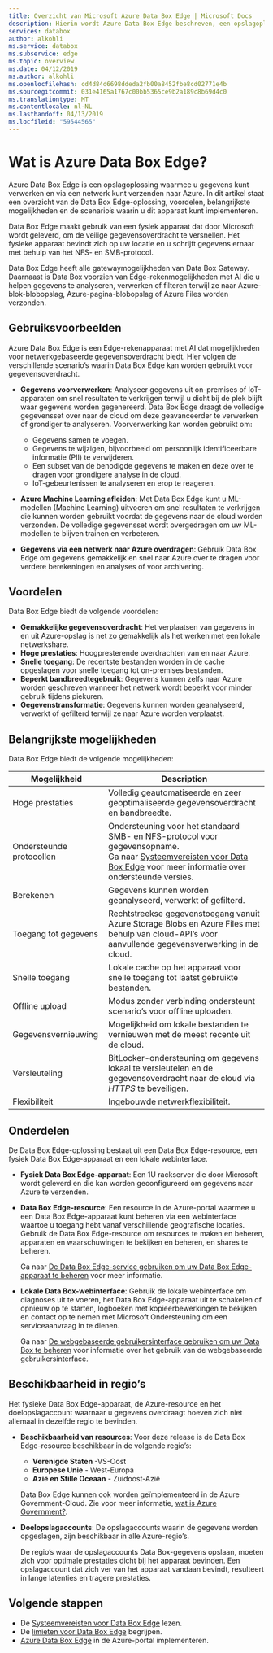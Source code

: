 ```yaml
---
title: Overzicht van Microsoft Azure Data Box Edge | Microsoft Docs
description: Hierin wordt Azure Data Box Edge beschreven, een opslagoplossing die gebruikmaakt van een fysiek apparaat voor netwerkgebaseerde overdracht naar Azure.
services: databox
author: alkohli
ms.service: databox
ms.subservice: edge
ms.topic: overview
ms.date: 04/12/2019
ms.author: alkohli
ms.openlocfilehash: cd4d84d6698ddeda2fb00a8452fbe8cd02771e4b
ms.sourcegitcommit: 031e4165a1767c00bb5365ce9b2a189c8b69d4c0
ms.translationtype: MT
ms.contentlocale: nl-NL
ms.lasthandoff: 04/13/2019
ms.locfileid: "59544565"
---
```

# <a name="what-is-azure-data-box-edge"></a>Wat is Azure Data Box Edge? 

Azure Data Box Edge is een opslagoplossing waarmee u gegevens kunt verwerken en via een netwerk kunt verzenden naar Azure. In dit artikel staat een overzicht van de Data Box Edge-oplossing, voordelen, belangrijkste mogelijkheden en de scenario’s waarin u dit apparaat kunt implementeren. 

Data Box Edge maakt gebruik van een fysiek apparaat dat door Microsoft wordt geleverd, om de veilige gegevensoverdracht te versnellen. Het fysieke apparaat bevindt zich op uw locatie en u schrijft gegevens ernaar met behulp van het NFS- en SMB-protocol. 

Data Box Edge heeft alle gatewaymogelijkheden van Data Box Gateway. Daarnaast is Data Box voorzien van Edge-rekenmogelijkheden met AI die u helpen gegevens te analyseren, verwerken of filteren terwijl ze naar Azure-blok-blobopslag, Azure-pagina-blobopslag of Azure Files worden verzonden.  

## <a name="use-cases"></a>Gebruiksvoorbeelden

Azure Data Box Edge is een Edge-rekenapparaat met AI dat mogelijkheden voor netwerkgebaseerde gegevensoverdracht biedt. Hier volgen de verschillende scenario’s waarin Data Box Edge kan worden gebruikt voor gegevensoverdracht.

- **Gegevens voorverwerken**: Analyseer gegevens uit on-premises of IoT-apparaten om snel resultaten te verkrijgen terwijl u dicht bij de plek blijft waar gegevens worden gegenereerd. Data Box Edge draagt de volledige gegevensset over naar de cloud om deze geavanceerder te verwerken of grondiger te analyseren.  Voorverwerking kan worden gebruikt om: 

    - Gegevens samen te voegen.
    - Gegevens te wijzigen, bijvoorbeeld om persoonlijk identificeerbare informatie (PII) te verwijderen.
    - Een subset van de benodigde gegevens te maken en deze over te dragen voor grondigere analyse in de cloud.
    - IoT-gebeurtenissen te analyseren en erop te reageren. 

- **Azure Machine Learning afleiden**: Met Data Box Edge kunt u ML-modellen (Machine Learning) uitvoeren om snel resultaten te verkrijgen die kunnen worden gebruikt voordat de gegevens naar de cloud worden verzonden. De volledige gegevensset wordt overgedragen om uw ML-modellen te blijven trainen en verbeteren.

- **Gegevens via een netwerk naar Azure overdragen**: Gebruik Data Box Edge om gegevens gemakkelijk en snel naar Azure over te dragen voor verdere berekeningen en analyses of voor archivering. 

## <a name="benefits"></a>Voordelen

Data Box Edge biedt de volgende voordelen:

- **Gemakkelijke gegevensoverdracht**: Het verplaatsen van gegevens in en uit Azure-opslag is net zo gemakkelijk als het werken met een lokale netwerkshare.  
- **Hoge prestaties**: Hoogpresterende overdrachten van en naar Azure. 
- **Snelle toegang**: De recentste bestanden worden in de cache opgeslagen voor snelle toegang tot on-premises bestanden.  
- **Beperkt bandbreedtegebruik**: Gegevens kunnen zelfs naar Azure worden geschreven wanneer het netwerk wordt beperkt voor minder gebruik tijdens piekuren.  
- **Gegevenstransformatie**: Gegevens kunnen worden geanalyseerd, verwerkt of gefilterd terwijl ze naar Azure worden verplaatst.

## <a name="key-capabilities"></a>Belangrijkste mogelijkheden

Data Box Edge biedt de volgende mogelijkheden:

|Mogelijkheid |Description  |
|---------|---------|
|Hoge prestaties     | Volledig geautomatiseerde en zeer geoptimaliseerde gegevensoverdracht en bandbreedte.|
|Ondersteunde protocollen     | Ondersteuning voor het standaard SMB- en NFS-protocol voor gegevensopname. <br> Ga naar [Systeemvereisten voor Data Box Edge](https://aka.ms/dbe-docs) voor meer informatie over ondersteunde versies.|
|Berekenen       |Gegevens kunnen worden geanalyseerd, verwerkt of gefilterd.|
|Toegang tot gegevens     | Rechtstreekse gegevenstoegang vanuit Azure Storage Blobs en Azure Files met behulp van cloud-API’s voor aanvullende gegevensverwerking in de cloud.|
|Snelle toegang     | Lokale cache op het apparaat voor snelle toegang tot laatst gebruikte bestanden.|
|Offline upload     | Modus zonder verbinding ondersteunt scenario’s voor offline uploaden.|
|Gegevensvernieuwing     | Mogelijkheid om lokale bestanden te vernieuwen met de meest recente uit de cloud.|
|Versleuteling    | BitLocker-ondersteuning om gegevens lokaal te versleutelen en de gegevensoverdracht naar de cloud via *HTTPS* te beveiligen.       |
|Flexibiliteit     | Ingebouwde netwerkflexibiliteit.        |


## <a name="components"></a>Onderdelen

De Data Box Edge-oplossing bestaat uit een Data Box Edge-resource, een fysiek Data Box Edge-apparaat en een lokale webinterface.

* **Fysiek Data Box Edge-apparaat**: Een 1U rackserver die door Microsoft wordt geleverd en die kan worden geconfigureerd om gegevens naar Azure te verzenden. 
    
* **Data Box Edge-resource**: Een resource in de Azure-portal waarmee u een Data Box Edge-apparaat kunt beheren via een webinterface waartoe u toegang hebt vanaf verschillende geografische locaties. Gebruik de Data Box Edge-resource om resources te maken en beheren, apparaten en waarschuwingen te bekijken en beheren, en shares te beheren.  

    <!--![The Data Box Edge service in Azure portal](media/data-box-overview/data-box-Edge-service1.png)-->

    Ga naar [De Data Box Edge-service gebruiken om uw Data Box Edge-apparaat te beheren](https://aka.ms/dbe-docs) voor meer informatie.

* **Lokale Data Box-webinterface**: Gebruik de lokale webinterface om diagnoses uit te voeren, het Data Box Edge-apparaat uit te schakelen of opnieuw op te starten, logboeken met kopieerbewerkingen te bekijken en contact op te nemen met Microsoft Ondersteuning om een serviceaanvraag in te dienen.

    <!--![The Data Box Edge local web UI](media/data-box-Edge-overview/data-box-Edge-local-web-ui.png)-->

    Ga naar [De webgebaseerde gebruikersinterface gebruiken om uw Data Box te beheren](https://aka.ms/dbe-docs) voor informatie over het gebruik van de webgebaseerde gebruikersinterface.


## <a name="region-availability"></a>Beschikbaarheid in regio’s

Het fysieke Data Box Edge-apparaat, de Azure-resource en het doelopslagaccount waarnaar u gegevens overdraagt hoeven zich niet allemaal in dezelfde regio te bevinden.

- **Beschikbaarheid van resources**: Voor deze release is de Data Box Edge-resource beschikbaar in de volgende regio’s:
    - **Verenigde Staten** -VS-Oost
    - **Europese Unie** - West-Europa
    - **Azië en Stille Oceaan** - Zuidoost-Azië
    
    Data Box Edge kunnen ook worden geïmplementeerd in de Azure Government-Cloud. Zie voor meer informatie, [wat is Azure Government?](https://docs.microsoft.com/azure/azure-government/documentation-government-welcome).
    
- **Doelopslagaccounts**: De opslagaccounts waarin de gegevens worden opgeslagen, zijn beschikbaar in alle Azure-regio’s. 

    De regio’s waar de opslagaccounts Data Box-gegevens opslaan, moeten zich voor optimale prestaties dicht bij het apparaat bevinden. Een opslagaccount dat zich ver van het apparaat vandaan bevindt, resulteert in lange latenties en tragere prestaties. 


## <a name="next-steps"></a>Volgende stappen

- De [Systeemvereisten voor Data Box Edge](data-box-edge-system-requirements.md) lezen.
- De [limieten voor Data Box Edge](data-box-edge-limits.md) begrijpen.
- [Azure Data Box Edge](data-box-edge-deploy-prep.md) in de Azure-portal implementeren.




